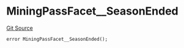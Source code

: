 # MiningPassFacet__SeasonEnded
[Git Source](https://github.com/VaporFi/liquid-staking/blob/4b4d0d561b5718174cc348f0e7fc8a94c51e2caa/src/facets/MiningPassFacet.sol)


```solidity
error MiningPassFacet__SeasonEnded();
```

